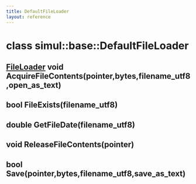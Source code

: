 ```yaml
---
title: DefaultFileLoader
layout: reference
---
```

class simul::base::DefaultFileLoader
===
[FileLoader](FileLoader)
void AcquireFileContents(pointer,bytes,filename_utf8,open_as_text)
------

bool FileExists(filename_utf8)
------

double GetFileDate(filename_utf8)
------

void ReleaseFileContents(pointer)
------

bool Save(pointer,bytes,filename_utf8,save_as_text)
------

